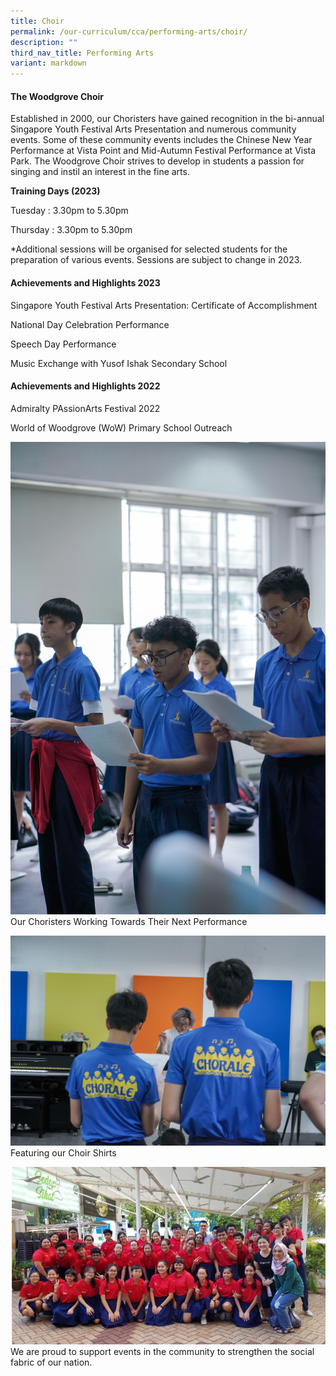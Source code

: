 ```yaml
---
title: Choir
permalink: /our-curriculum/cca/performing-arts/choir/
description: ""
third_nav_title: Performing Arts
variant: markdown
---
```

#### The Woodgrove Choir

Established in 2000, our Choristers have gained recognition in the bi-annual Singapore Youth Festival Arts Presentation and numerous community events. Some of these community events includes the Chinese New Year Performance at Vista Point and Mid-Autumn Festival Performance at Vista Park. The Woodgrove Choir strives to develop in students a passion for singing and instil an interest in the fine arts.

**Training Days (2023)**

Tuesday : 3.30pm to 5.30pm

Thursday : 3.30pm to 5.30pm

\*Additional sessions will be organised for selected students for the preparation of various events. Sessions are subject to change in 2023.

#### Achievements and Highlights 2023

Singapore Youth Festival Arts Presentation: Certificate of Accomplishment 

National Day Celebration Performance

Speech Day Performance

Music Exchange with Yusof Ishak Secondary School

#### Achievements and Highlights 2022

Admiralty PAssionArts Festival 2022 

World of Woodgrove (WoW) Primary School Outreach



![Our Choristers Working Towards Their Next Performance](/images/CCAs/Choir/DSC01009.jpg)
Our Choristers Working Towards Their Next Performance


![Training Sessions](/images/CCAs/Choir/DSC01051.jpg)
Featuring our Choir Shirts

![](/images/CCAs/Choir/Capture.png)
We are proud to support events in the community to strengthen the social fabric of our nation.